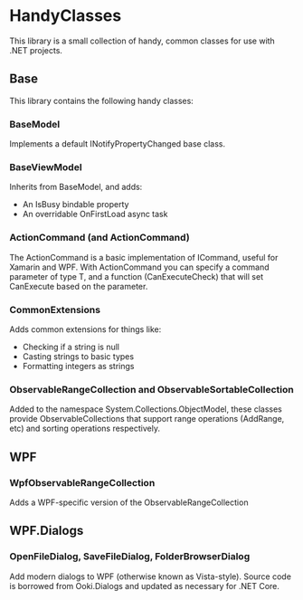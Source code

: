 # HandyClasses

This library is a small collection of handy, common classes for use with .NET projects. 

## Base

This library contains the following handy classes:

### BaseModel

Implements a default INotifyPropertyChanged base class.

### BaseViewModel

Inherits from BaseModel, and adds:

- An IsBusy bindable property
- An overridable OnFirstLoad async task

### ActionCommand (and ActionCommand<T>)

The ActionCommand is a basic implementation of ICommand, useful for Xamarin and WPF. With ActionCommand<T> you can specify a command parameter of type T, and a function (CanExecuteCheck) that will set CanExecute based on the parameter. 

### CommonExtensions

Adds common extensions for things like:

- Checking if a string is null
- Casting strings to basic types
- Formatting integers as strings

### ObservableRangeCollection and ObservableSortableCollection

Added to the namespace System.Collections.ObjectModel, these classes provide ObservableCollections that support range operations (AddRange, etc) and sorting operations respectively. 

## WPF

### WpfObservableRangeCollection

Adds a WPF-specific version of the ObservableRangeCollection

## WPF.Dialogs

### OpenFileDialog, SaveFileDialog, FolderBrowserDialog

Add modern dialogs to WPF (otherwise known as Vista-style). Source code is borrowed from Ooki.Dialogs and updated as necessary for .NET Core. 